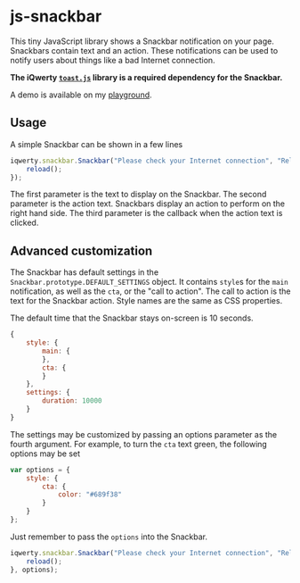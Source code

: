 # js-snackbar

This tiny JavaScript library shows a Snackbar notification on your page. Snackbars contain text and an action. These notifications can be used to notify users about things like a bad Internet connection.

**The iQwerty [`toast.js`](https://github.com/mlcheng/js-toast) library is a required dependency for the Snackbar.**

A demo is available on my [playground](http://www.michaelcheng.us/playground/lib-js/snackbar/).

## Usage
A simple Snackbar can be shown in a few lines

```javascript
iqwerty.snackbar.Snackbar("Please check your Internet connection", "Reload", function() {
	reload();
});
```

The first parameter is the text to display on the Snackbar. The second parameter is the action text. Snackbars display an action to perform on the right hand side. The third parameter is the callback when the action text is clicked.

## Advanced customization
The Snackbar has default settings in the `Snackbar.prototype.DEFAULT_SETTINGS` object. It contains `style`s for the `main` notification, as well as the `cta`, or the "call to action". The call to action is the text for the Snackbar action. Style names are the same as CSS properties.

The default time that the Snackbar stays on-screen is 10 seconds.

```javascript
{
	style: {
		main: {
		},
		cta: {
		}
	},
	settings: {
		duration: 10000
	}
}
```

The settings may be customized by passing an options parameter as the fourth argument. For example, to turn the `cta` text green, the following options may be set

```javascript
var options = {
	style: {
		cta: {
			color: "#689f38"
		}
	}
};
```

Just remember to pass the `options` into the Snackbar.

```javascript
iqwerty.snackbar.Snackbar("Please check your Internet connection", "Reload", function() {
	reload();
}, options);
```
